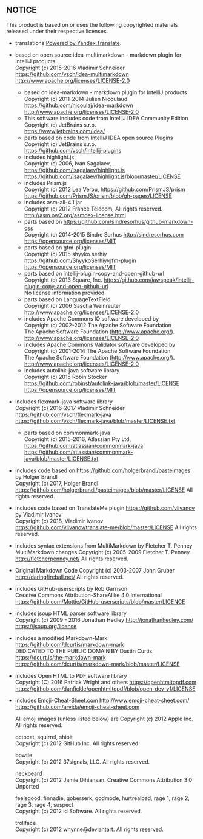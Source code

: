 NOTICE
------

This product is based on or uses the following copyrighted materials released under their
respective licenses.

* translations [Powered by Yandex.Translate](http://translate.yandex.com/).
* based on open source idea-multimarkdown - markdown plugin for IntelliJ products  
  Copyright (c) 2015-2016 Vladimir Schneider <https://github.com/vsch/idea-multimarkdown>  
  <http://www.apache.org/licenses/LICENSE-2.0>
  * based on idea-markdown - markdown plugin for IntelliJ products  
    Copyright (c) 2011-2014 Julien Nicoulaud <https://github.com/nicoulaj/idea-markdown>  
    <http://www.apache.org/licenses/LICENSE-2.0>
  * This software includes code from IntelliJ IDEA Community Edition  
    Copyright (c) JetBrains s.r.o.  
    https://www.jetbrains.com/idea/
  * parts based on code from IntelliJ IDEA open source Plugins  
    Copyright (c) JetBrains s.r.o.  
    https://github.com/vsch/intellij-plugins
  * includes highlight.js  
    Copyright (c) 2006, Ivan Sagalaev, <https://github.com/isagalaev/highlight.js>  
    <https://github.com/isagalaev/highlight.js/blob/master/LICENSE>
  * includes Prism.js  
    Copyright (c) 2012 Lea Verou, <https://github.com/PrismJS/prism>  
    <https://github.com/PrismJS/prism/blob/gh-pages/LICENSE>
  * includes asm-all-4.1.jar  
    Copyright (c) 2012 France Télécom, All rights reserved.  
    <http://asm.ow2.org/asmdex-license.html>
  * parts based on https://github.com/sindresorhus/github-markdown-css  
    Copyright (c) 2014-2015 Sindre Sorhus <http://sindresorhus.com>  
    <https://opensource.org/licenses/MIT>
  * parts based on gfm-plugin  
    Copyright (c) 2015 shyyko.serhiy <https://github.com/ShyykoSerhiy/gfm-plugin>  
    <https://opensource.org/licenses/MIT>
  * parts based on intellij-plugin-copy-and-open-github-url  
    Copyright (c) 2013 Square, Inc.
    <https://github.com/jawspeak/intellij-plugin-copy-and-open-github-url>  
    No license information provided
  * parts based on LanguageTextField  
    Copyright (c) 2006 Sascha Weinreuter  
    <http://www.apache.org/licenses/LICENSE-2.0>
  * includes Apache Commons IO software developed by  
    Copyright (c) 2002-2012 The Apache Software Foundation  
    The Apache Software Foundation (http://www.apache.org/).  
    <http://www.apache.org/licenses/LICENSE-2.0>
  * includes Apache Commons Validator software developed by  
    Copyright (c) 2001-2014 The Apache Software Foundation  
    The Apache Software Foundation (http://www.apache.org/).  
    <http://www.apache.org/licenses/LICENSE-2.0>
  * includes autolink-java software library  
    Copyright (c) 2015 Robin Stocker
    <https://github.com/robinst/autolink-java/blob/master/LICENSE>  
    <https://opensource.org/licenses/MIT>
* includes flexmark-java software library  
  Copyright (c) 2016-2017 Vladimir Schneider <https://github.com/vsch/flexmark-java>  
  <https://github.com/vsch/flexmark-java/blob/master/LICENSE.txt>
  * parts based on commonmark-java  
    Copyright (c) 2015-2016, Atlassian Pty Ltd, <https://github.com/atlassian/commonmark-java>  
    <https://github.com/atlassian/commonmark-java/blob/master/LICENSE.txt>
* includes code based on <https://github.com/holgerbrandl/pasteimages> by Holger Brandl  
  Copyright (c) 2017, Holger Brandl  
  <https://github.com/holgerbrandl/pasteimages/blob/master/LICENSE> All rights reserved.
* includes code based on TranslateMe plugin <https://github.com/vlivanov> by Vladimir Ivanov  
  Copyright (c) 2018, Vladimir Ivanov  
  <https://github.com/vlivanov/translate-me/blob/master/LICENSE> All rights reserved.
* includes syntax extensions from MultiMarkdown by Fletcher T. Penney  
  MultiMarkdown changes Copyright (c) 2005-2009 Fletcher T. Penney  
  <http://fletcherpenney.net/> All rights reserved.
* Original Markdown Code Copyright (c) 2003-2007 John Gruber  
  <http://daringfireball.net/> All rights reserved.
* includes GitHub-userscripts by Rob Garrison  
  Creative Commons Attribution-ShareAlike 4.0 International  
  <https://github.com/Mottie/GitHub-userscripts/blob/master/LICENCE>
* includes jsoup HTML parser software library  
  Copyright (c) 2009 - 2016 Jonathan Hedley <http://jonathanhedley.com/>  
  <https://jsoup.org/license>
* includes a modified Markdown-Mark <https://github.com/dcurtis/markdown-mark>  
  DEDICATED TO THE PUBLIC DOMAIN BY Dustin Curtis <https://dcurt.is/the-markdown-mark>  
  <https://github.com/dcurtis/markdown-mark/blob/master/LICENSE>
* includes Open HTML to PDF software library  
  Copyright (C) 2016 Patrick Wright and others <https://openhtmltopdf.com>  
  <https://github.com/danfickle/openhtmltopdf/blob/open-dev-v1/LICENSE>
* includes Emoji-Cheat-Sheet.com http://www.emoji-cheat-sheet.com/  
  <https://github.com/arvida/emoji-cheat-sheet.com>

  All emoji images (unless listed below) are Copyright (c) 2012 Apple Inc. All rights
  reserved.

  octocat, squirrel, shipit  
  Copyright (c) 2012 GitHub Inc. All rights reserved.

  bowtie  
  Copyright (c) 2012 37signals, LLC. All rights reserved.

  neckbeard  
  Copyright (c) 2012 Jamie Dihiansan. Creative Commons Attribution 3.0 Unported

  feelsgood, finnadie, goberserk, godmode, hurtrealbad, rage 1, rage 2, rage 3, rage 4,
  suspect  
  Copyright (c) 2012 id Software. All rights reserved.

  trollface  
  Copyright (c) 2012 whynne@deviantart. All rights reserved.

